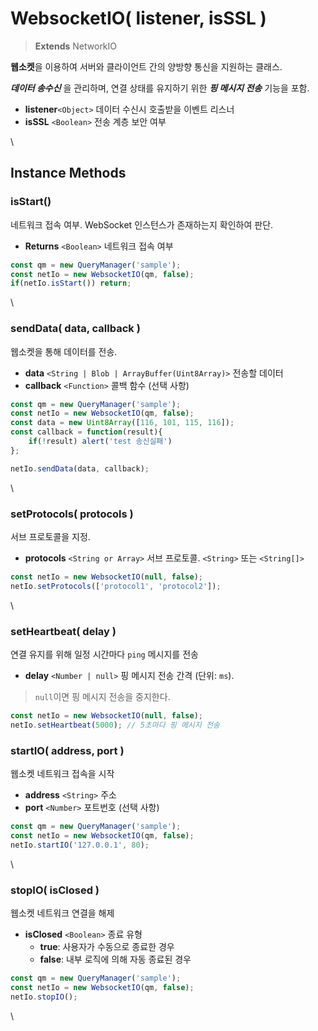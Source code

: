 # WebsocketIO( listener, isSSL )

> **Extends** NetworkIO

**웹소켓**을 이용하여 서버와 클라이언트 간의 양방향 통신을 지원하는 클래스.

_**데이터 송수신**_ 을 관리하며, 연결 상태를 유지하기 위한 _**핑 메시지 전송**_ 기능을 포함.

* **listener**`<Object>` 데이터 수신시 호출받을 이벤트 리스너
* **isSSL** `<Boolean>` 전송 계층 보안 여부

\


## Instance Methods

### isStart()

네트워크 접속 여부. WebSocket 인스턴스가 존재하는지 확인하여 판단.

* **Returns** `<Boolean>` 네트워크 접속 여부

```js
const qm = new QueryManager('sample');
const netIo = new WebsocketIO(qm, false);
if(netIo.isStart()) return;
```

\


### sendData( data, callback )

웹소켓을 통해 데이터를 전송.

* **data** `<String | Blob | ArrayBuffer(Uint8Array)>` 전송할 데이터
* **callback** `<Function>` 콜백 함수 (선택 사항)

```js
const qm = new QueryManager('sample');
const netIo = new WebsocketIO(qm, false);
const data = new Uint8Array([116, 101, 115, 116]);
const callback = function(result){ 
	if(!result) alert('test 송신실패')
};

netIo.sendData(data, callback);
```

\


### setProtocols( protocols )

서브 프로토콜을 지정.

* **protocols** `<String or Array>` 서브 프로토콜. `<String>` 또는 `<String[]>`

```js
const netIo = new WebsocketIO(null, false);
netIo.setProtocols(['protocol1', 'protocol2']);
```

\


### setHeartbeat( delay )

연결 유지를 위해 일정 시간마다 `ping` 메시지를 전송

* **delay** `<Number | null>` 핑 메시지 전송 간격 (단위: `ms`).

> `null`이면 핑 메시지 전송을 중지한다.

```js
const netIo = new WebsocketIO(null, false);
netIo.setHeartbeat(5000); // 5초마다 핑 메시지 전송
```

### startIO( address, port )

웹소켓 네트워크 접속을 시작

* **address** `<String>` 주소
* **port** `<Number>` 포트번호 (선택 사항)

```js
const qm = new QueryManager('sample');
const netIo = new WebsocketIO(qm, false);
netIo.startIO('127.0.0.1', 80);
```

\


### stopIO( isClosed )

웹소켓 네트워크 연결을 해제

* **isClosed** `<Boolean>` 종료 유형
  * **true**: 사용자가 수동으로 종료한 경우
  * **false**: 내부 로직에 의해 자동 종료된 경우

```js
const qm = new QueryManager('sample');
const netIo = new WebsocketIO(qm, false);
netIo.stopIO();
```

\
